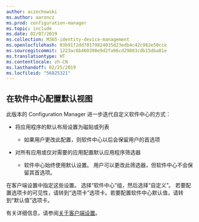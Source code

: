 ```yaml
---
author: aczechowski
ms.author: aaroncz
ms.prod: configuration-manager
ms.topic: include
ms.date: 02/07/2019
ms.collection: M365-identity-device-management
ms.openlocfilehash: 03b91f2dd70179824035d23edb4c42c982e50cce
ms.sourcegitcommit: 1223ac6b460390e9d2fa96cd29803cdb15dba81e
ms.translationtype: HT
ms.contentlocale: zh-CN
ms.lasthandoff: 02/25/2019
ms.locfileid: "56825321"
---
```

## <a name="bkmk_swctr"></a> 在软件中心配置默认视图
<!--3612112-->

此版本的 Configuration Manager 进一步迭代自定义软件中心的方式：
 
- 将应用程序的默认布局设置为磁贴或列表  

    - 如果用户更改此配置，则软件中心以后会保留用户的首选项  

- 对所有应用或仅对需要的应用配置默认应用程序筛选器  

    - 软件中心始终使用默认设置。 用户可以更改此筛选器，但软件中心不会保留其首选项。    

在客户端设置中指定这些设置。 选择“软件中心”组，然后选择“自定义”。 若要配置选项卡的可见性，请转到“选项卡”选项卡。若要配置软件中心默认值，请转到“默认值”选项卡。 

有关详细信息，请参阅[关于客户端设置](/sccm/core/clients/deploy/about-client-settings#software-center)。

